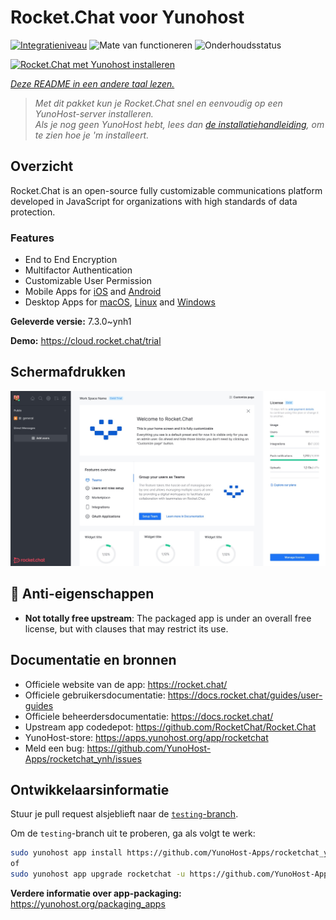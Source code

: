 <!--
NB: Deze README is automatisch gegenereerd door <https://github.com/YunoHost/apps/tree/master/tools/readme_generator>
Hij mag NIET handmatig aangepast worden.
-->

# Rocket.Chat voor Yunohost

[![Integratieniveau](https://apps.yunohost.org/badge/integration/rocketchat)](https://ci-apps.yunohost.org/ci/apps/rocketchat/)
![Mate van functioneren](https://apps.yunohost.org/badge/state/rocketchat)
![Onderhoudsstatus](https://apps.yunohost.org/badge/maintained/rocketchat)

[![Rocket.Chat met Yunohost installeren](https://install-app.yunohost.org/install-with-yunohost.svg)](https://install-app.yunohost.org/?app=rocketchat)

*[Deze README in een andere taal lezen.](./ALL_README.md)*

> *Met dit pakket kun je Rocket.Chat snel en eenvoudig op een YunoHost-server installeren.*  
> *Als je nog geen YunoHost hebt, lees dan [de installatiehandleiding](https://yunohost.org/install), om te zien hoe je 'm installeert.*

## Overzicht

Rocket.Chat is an open-source fully customizable communications platform developed in JavaScript for organizations with high standards of data protection.

### Features

- End to End Encryption
- Multifactor Authentication
- Customizable User Permission
- Mobile Apps for [iOS](https://apps.apple.com/app/rocket-chat/id1148741252) and [Android](https://play.google.com/store/apps/details?id=chat.rocket.android)
- Desktop Apps for [macOS](https://apps.apple.com/br/app/rocket-chat/id1086818840), [Linux](https://snapcraft.io/rocketchat-desktop) and [Windows](https://releases.rocket.chat/desktop/latest/download)

**Geleverde versie:** 7.3.0~ynh1

**Demo:** <https://cloud.rocket.chat/trial>

## Schermafdrukken

![Schermafdrukken van Rocket.Chat](./doc/screenshots/screenshot.jpg)

## :red_circle: Anti-eigenschappen

- **Not totally free upstream**: The packaged app is under an overall free license, but with clauses that may restrict its use.

## Documentatie en bronnen

- Officiele website van de app: <https://rocket.chat/>
- Officiele gebruikersdocumentatie: <https://docs.rocket.chat/guides/user-guides>
- Officiele beheerdersdocumentatie: <https://docs.rocket.chat/>
- Upstream app codedepot: <https://github.com/RocketChat/Rocket.Chat>
- YunoHost-store: <https://apps.yunohost.org/app/rocketchat>
- Meld een bug: <https://github.com/YunoHost-Apps/rocketchat_ynh/issues>

## Ontwikkelaarsinformatie

Stuur je pull request alsjeblieft naar de [`testing`-branch](https://github.com/YunoHost-Apps/rocketchat_ynh/tree/testing).

Om de `testing`-branch uit te proberen, ga als volgt te werk:

```bash
sudo yunohost app install https://github.com/YunoHost-Apps/rocketchat_ynh/tree/testing --debug
of
sudo yunohost app upgrade rocketchat -u https://github.com/YunoHost-Apps/rocketchat_ynh/tree/testing --debug
```

**Verdere informatie over app-packaging:** <https://yunohost.org/packaging_apps>
